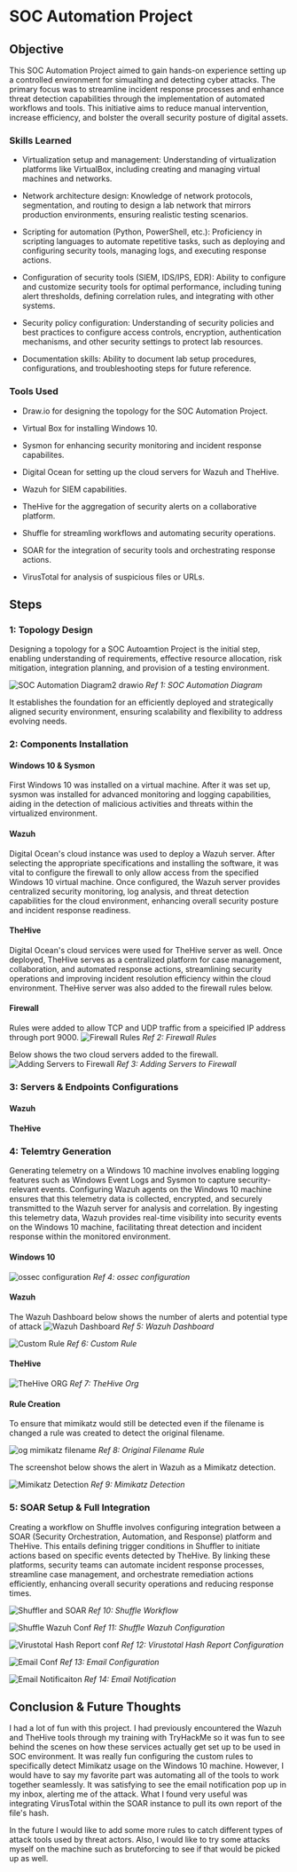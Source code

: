 # SOC Automation Project

## Objective

This SOC Automation Project aimed to gain hands-on experience setting up a controlled environment for simualting and detecting cyber attacks. The primary focus was to streamline incident response processes and enhance threat detection capabilities through the implementation of automated workflows and tools. This initiative aims to reduce manual intervention, increase efficiency, and bolster the overall security posture of digital assets.

### Skills Learned

- Virtualization setup and management: Understanding of virtualization platforms like VirtualBox, including creating and managing virtual machines and networks.
  
- Network architecture design: Knowledge of network protocols, segmentation, and routing to design a lab network that mirrors production environments, ensuring realistic testing scenarios.

- Scripting for automation (Python, PowerShell, etc.): Proficiency in scripting languages to automate repetitive tasks, such as deploying and configuring security tools, managing logs, and executing response actions.

- Configuration of security tools (SIEM, IDS/IPS, EDR): Ability to configure and customize security tools for optimal performance, including tuning alert thresholds, defining correlation rules, and integrating with other systems.
  
- Security policy configuration: Understanding of security policies and best practices to configure access controls, encryption, authentication mechanisms, and other security settings to protect lab resources.

- Documentation skills: Ability to document lab setup procedures, configurations, and troubleshooting steps for future reference.

### Tools Used

- Draw.io for designing the topology for the SOC Automation Project.
  
- Virtual Box for installing Windows 10.

- Sysmon for enhancing security monitoring and incident response capabilites.
  
- Digital Ocean for setting up the cloud servers for Wazuh and TheHive. 

- Wazuh for SIEM capabilities.

- TheHive for the aggregation of security alerts on a collaborative platform.

- Shuffle for streamling workflows and automating security operations.

- SOAR for the integration of security tools and orchestrating response actions.

- VirusTotal for analysis of suspicious files or URLs.

## Steps

### 1: Topology Design
Designing a topology for a SOC Autoamtion Project is the initial step, enabling understanding of requirements, effective resource allocation, risk mitigation, integration planning, and provision of a testing environment.

![SOC Automation Diagram2 drawio](https://github.com/LukaB0/SOC-Automation/assets/169913850/0de526bd-0818-484b-acd4-45b9daadd196)
*Ref 1: SOC Automation Diagram*

It establishes the foundation for an efficiently deployed and strategically aligned security environment, ensuring scalability and flexibility to address evolving needs.
 
### 2: Components Installation

#### Windows 10 & Sysmon

First Windows 10 was installed on a virtual machine. After it was set up, sysmon was installed for advanced monitoring and logging capabilities, aiding in the detection of malicious activities and threats within the virtualized environment.

#### Wazuh

Digital Ocean's cloud instance was used to deploy a Wazuh server. After selecting the appropriate specifications and installing the software, it was vital to configure the firewall to only allow access from the specified Windows 10 virtual machine. Once configured, the Wazuh server provides centralized security monitoring, log analysis, and threat detection capabilities for the cloud environment, enhancing overall security posture and incident response readiness.

#### TheHive

Digital Ocean's cloud services were used for TheHive server as well. Once deployed, TheHive serves as a centralized platform for case management, collaboration, and automated response actions, streamlining security operations and improving incident resolution efficiency within the cloud environment. TheHive server was also added to the firewall rules below.

#### Firewall

Rules were added to allow TCP and UDP traffic from a speicified IP address through port 9000.
![Firewall Rules](https://github.com/LukaB0/SOC-Automation/assets/169913850/6d66d7ce-042b-4eb0-96dc-b90d13512494)
*Ref 2: Firewall Rules*

Below shows the two cloud servers added to the firewall.
![Adding Servers to Firewall](https://github.com/LukaB0/SOC-Automation/assets/169913850/dd0c3881-0a10-4fd4-aba2-7d04a05a82b2)
*Ref 3: Adding Servers to Firewall*

### 3: Servers & Endpoints Configurations

#### Wazuh



#### TheHive



### 4: Telemtry Generation

Generating telemetry on a Windows 10 machine involves enabling logging features such as Windows Event Logs and Sysmon to capture security-relevant events. Configuring Wazuh agents on the Windows 10 machine ensures that this telemetry data is collected, encrypted, and securely transmitted to the Wazuh server for analysis and correlation. By ingesting this telemetry data, Wazuh provides real-time visibility into security events on the Windows 10 machine, facilitating threat detection and incident response within the monitored environment.

#### Windows 10

![ossec configuration](https://github.com/LukaB0/SOC-Automation/assets/169913850/12519805-f48a-476f-9c0d-9c2e7fd95851)
*Ref 4: ossec configuration*

#### Wazuh

The Wazuh Dashboard below shows the number of alerts and potential type of attack 
![Wazuh Dashboard](https://github.com/LukaB0/SOC-Automation/assets/169913850/edd0f5db-71bf-4506-8529-197bcdc1c1ee)
*Ref 5: Wazuh Dashboard*

![Custom Rule](https://github.com/LukaB0/SOC-Automation/assets/169913850/5b04f3fb-5cc5-4d58-82e6-262360e4692a)
*Ref 6: Custom Rule*

#### TheHive

![TheHive ORG](https://github.com/LukaB0/SOC-Automation/assets/169913850/192bbb12-a17c-42c6-8ec9-67196c9336aa)
*Ref 7: TheHive Org*

#### Rule Creation

To ensure that mimikatz would still be detected even if the filename is changed a rule was created to detect the original filename.

![og mimikatz filename](https://github.com/LukaB0/SOC-Automation/assets/169913850/c255b524-526e-4569-934d-afe742b22b3c)
*Ref 8: Original Filename Rule*

The screenshot below shows the alert in Wazuh as a Mimikatz detection.

![Mimikatz Detection](https://github.com/LukaB0/SOC-Automation/assets/169913850/24709c52-b2bc-4c27-a84d-125631d2bcf3)
*Ref 9: Mimikatz Detection*

### 5: SOAR Setup & Full Integration

Creating a workflow on Shuffle involves configuring integration between a SOAR (Security Orchestration, Automation, and Response) platform and TheHive. This entails defining trigger conditions in Shuffler to initiate actions based on specific events detected by TheHive. By linking these platforms, security teams can automate incident response processes, streamline case management, and orchestrate remediation actions efficiently, enhancing overall security operations and reducing response times.

![Shuffler and SOAR](https://github.com/LukaB0/SOC-Automation/assets/169913850/6ddd4a24-9f21-4b34-9606-e572e9eaa31d)
*Ref 10: Shuffle Workflow*

![Shuffle Wazuh Conf](https://github.com/LukaB0/SOC-Automation/assets/169913850/b082d652-ce79-4284-8d4b-7175a882a1b0)
*Ref 11: Shuffle Wazuh Configuration*

![Virustotal Hash Report conf](https://github.com/LukaB0/SOC-Automation/assets/169913850/fac500cc-c031-42f5-8214-b0c1011d8f3c)
*Ref 12: Virustotal Hash Report Configuration*

![Email Conf](https://github.com/LukaB0/SOC-Automation/assets/169913850/07fc2de6-abc4-4a74-9df7-7cd150e724dd)
*Ref 13: Email Configuration*

![Email Notificaiton](https://github.com/LukaB0/SOC-Automation/assets/169913850/83d646ec-a8ca-4cdf-982d-b9a2c2e29961)
*Ref 14: Email Notification*

## Conclusion & Future Thoughts

I had a lot of fun with this project. I had previously encountered the Wazuh and TheHive tools through my training with TryHackMe so it was fun to see behind the scenes on how these services actually get set up to be used in SOC environment. It was really fun configuring the custom rules to specifically detect Mimikatz usage on the Windows 10 machine. However, I would have to say my favorite part was automating all of the tools to work together seamlessly. It was satisfying to see the email notification pop up in my inbox, alerting me of the attack. What I found very useful was integrating VirusTotal within the SOAR instance to pull its own report of the file's hash.

In the future I would like to add some more rules to catch different types of attack tools used by threat actors. Also, I would like to try some attacks myself on the machine such as bruteforcing to see if that would be picked up as well.
